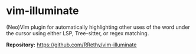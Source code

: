 # vim-illuminate

 (Neo)Vim plugin for automatically highlighting other uses of the word under the cursor using either LSP, Tree-sitter, or regex matching.

**Repository:** <https://github.com/RRethy/vim-illuminate>

<!-- vim: set ft=markdown: -->